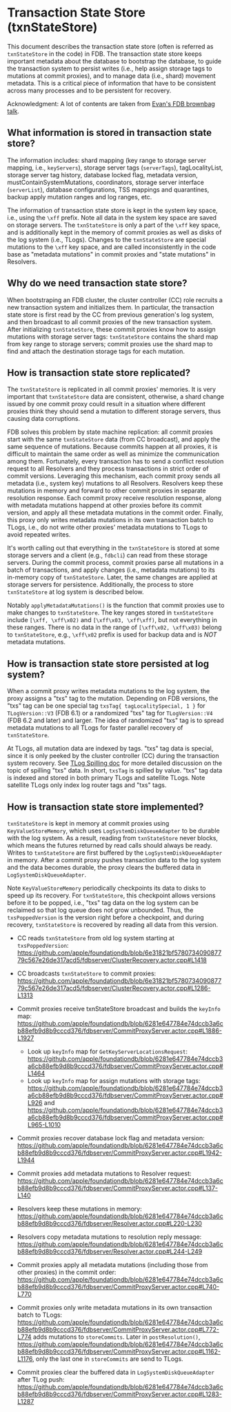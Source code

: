 # Transaction State Store (txnStateStore)

This document describes the transaction state store (often is referred as `txnStateStore` in the code) in FDB. The transaction state store keeps important metadata about the database to bootstrap the database, to guide the transaction system to persist writes (i.e., help assign storage tags to mutations at commit proxies), and to manage data (i.e., shard) movement metadata. This is a critical piece of information that have to be consistent across many processes and to be persistent for recovery.

Acknowledgment: A lot of contents are taken from [Evan's FDB brownbag talk](https://drive.google.com/file/d/15UvKiNc-jSFfDGygNmLQP_d4b14X3DAS/).

## What information is stored in transaction state store?

The information includes: shard mapping (key range to storage server mapping, i.e.,
`keyServers`), storage server tags (`serverTags`), tagLocalityList, storage server tag
history, database locked flag, metadata version, mustContainSystemMutations, coordinators,
storage server interface (`serverList`), database configurations, TSS mappings and
quarantines, backup apply mutation ranges and log ranges, etc.

The information of transaction state store is kept in the system key space, i.e., using the
`\xff` prefix. Note all data in the system key space are saved on storage servers. The
`txnStateStore` is only a part of the `\xff` key space, and is additionally kept in the
memory of commit proxies as well as disks of the log system (i.e., TLogs). Changes to
the `txnStateStore` are special mutations to the `\xff` key space, and are called
inconsistently in the code base as "metadata mutations" in commit proxies and
"state mutations" in Resolvers.

## Why do we need transaction state store?

When bootstraping an FDB cluster, the cluster controller (CC) role recruits a
new transaction system and initializes them. In particular, the transaction state store
is first read by the CC from previous generation's log system, and then broadcast to
all commit proxies of the new transaction system. After initializing `txnStateStore`, these
commit proxies know how to assign mutations with storage server tags: `txnStateStore`
contains the shard map from key range to storage servers; commit proxies use the shard
map to find and attach the destination storage tags for each mutation.

## How is transaction state store replicated?

The `txnStateStore` is replicated in all commit proxies' memories. It is very important
that `txnStateStore` data are consistent, otherwise, a shard change issued by one commit
proxy could result in a situation where different proxies think they should send a
mutation to different storage servers, thus causing data corruptions.

FDB solves this problem by state machine replication: all commit proxies start with the
same `txnStateStore` data (from CC broadcast), and apply the same sequence of mutations.
Because commits happen at all proxies, it is difficult to maintain the same order as well
as minimize the communication among them. Fortunately, every transaction has to send a
conflict resolution request to all Resolvers and they process transactions in strict order
of commit versions. Leveraging this mechanism, each commit proxy sends all metadata
(i.e., system key) mutations to all Resolvers. Resolvers keep these mutations in memory
and forward to other commit proxies in separate resolution response. Each commit proxy
receive resolution response, along with metadata mutations happend at other proxies before
its commit version, and apply all these metadata mutations in the commit order.
Finally, this proxy only writes metadata mutations in its own transaction batch to TLogs,
i.e., do not write other proxies' metadata mutations to TLogs to avoid repeated writes.

It's worth calling out that everything in the `txnStateStore` is stored at some storage
servers and a client (e.g., `fdbcli`) can read from these storage servers. During the
commit process, commit proxies parse all mutations in a batch of transactions, and apply
changes (i.e., metadata mutations) to its in-memory copy of `txnStateStore`. Later, the
same changes are applied at storage servers for persistence. Additionally, the process
to store `txnStateStore` at log system is described below.

Notably `applyMetadataMutations()` is the function that commit proxies use to make changes
to `txnStateStore`. The key ranges stored in `txnStateStore` include `[\xff, \xff\x02)` and
`[\xff\x03, \xff\xff)`, but not everything in these ranges. There is no data in the range
of `[\xff\x02, \xff\x03)` belong to `txnStateStore`, e.g., `\xff\x02` prefix is used for
backup data and is *NOT* metadata mutations.

## How is transaction state store persisted at log system?

When a commit proxy writes metadata mutations to the log system, the proxy assigns a
"txs" tag to the mutation. Depending on FDB versions, the "txs" tag can be one special
tag `txsTag{ tagLocalitySpecial, 1 }` for `TLogVersion::V3` (FDB 6.1) or a randomized
"txs" tag for `TLogVersion::V4` (FDB 6.2 and later) and larger. The idea of randomized
"txs" tag is to spread metadata mutations to all TLogs for faster parallel recovery of
`txnStateStore`.

At TLogs, all mutation data are indexed by tags. "txs" tag data is special, since it is
only peeked by the cluster controller (CC) during the transaction system recovery.
See [TLog Spilling doc](tlog-spilling.md.html) for more detailed discussion on the
topic of spilling "txs" data. In short, `txsTag` is spilled by value.
"txs" tag data is indexed and stored in both primary TLogs and satellite TLogs.
Note satellite TLogs only index log router tags and "txs" tags.

## How is transaction state store implemented?

`txnStateStore` is kept in memory at commit proxies using `KeyValueStoreMemory`, which
uses `LogSystemDiskQueueAdapter` to be durable with the log system. As a result, reading
from `txnStateStore` never blocks, which means the futures returned by read calls should
always be ready. Writes to `txnStateStore` are first buffered by the `LogSystemDiskQueueAdapter`
in memory. After a commit proxy pushes transaction data to the log system and the data
becomes durable, the proxy clears the buffered data in `LogSystemDiskQueueAdapter`.

Note `KeyValueStoreMemory` periodically checkpoints its data to disks to speed up its
recovery. For `txnStateStore`, this checkpoint allows versions before it to be popped,
i.e., "txs" tag data on the log system can be reclaimed so that log queue does not grow
unbounded. Thus, the `txsPoppedVersion` is the version right before a checkpoint, and
during recovery, `txnStateStore` is recovered by reading all data from this version.

* CC reads `txnStateStore` from old log system starting at `txsPoppedVersion`: https://github.com/apple/foundationdb/blob/6e31821bf578073409087779c567e26de317acd5/fdbserver/ClusterRecovery.actor.cpp#L1418

* CC broadcasts `txnStateStore` to commit proxies: https://github.com/apple/foundationdb/blob/6e31821bf578073409087779c567e26de317acd5/fdbserver/ClusterRecovery.actor.cpp#L1286-L1313

* Commit proxies receive txnStateStore broadcast and builds the `keyInfo` map: https://github.com/apple/foundationdb/blob/6281e647784e74dccb3a6cb88efb9d8b9cccd376/fdbserver/CommitProxyServer.actor.cpp#L1886-L1927
  * Look up `keyInfo` map for `GetKeyServerLocationsRequest`: https://github.com/apple/foundationdb/blob/6281e647784e74dccb3a6cb88efb9d8b9cccd376/fdbserver/CommitProxyServer.actor.cpp#L1464
  * Look up `keyInfo` map for assign mutations with storage tags: https://github.com/apple/foundationdb/blob/6281e647784e74dccb3a6cb88efb9d8b9cccd376/fdbserver/CommitProxyServer.actor.cpp#L926 and https://github.com/apple/foundationdb/blob/6281e647784e74dccb3a6cb88efb9d8b9cccd376/fdbserver/CommitProxyServer.actor.cpp#L965-L1010

* Commit proxies recover database lock flag and metadata version: https://github.com/apple/foundationdb/blob/6281e647784e74dccb3a6cb88efb9d8b9cccd376/fdbserver/CommitProxyServer.actor.cpp#L1942-L1944

* Commit proxies add metadata mutations to Resolver request: https://github.com/apple/foundationdb/blob/6281e647784e74dccb3a6cb88efb9d8b9cccd376/fdbserver/CommitProxyServer.actor.cpp#L137-L140

* Resolvers keep these mutations in memory: https://github.com/apple/foundationdb/blob/6281e647784e74dccb3a6cb88efb9d8b9cccd376/fdbserver/Resolver.actor.cpp#L220-L230

* Resolvers copy metadata mutations to resolution reply message: https://github.com/apple/foundationdb/blob/6281e647784e74dccb3a6cb88efb9d8b9cccd376/fdbserver/Resolver.actor.cpp#L244-L249

* Commit proxies apply all metadata mutations (including those from other proxies) in the commit order: https://github.com/apple/foundationdb/blob/6281e647784e74dccb3a6cb88efb9d8b9cccd376/fdbserver/CommitProxyServer.actor.cpp#L740-L770

* Commit proxies only write metadata mutations in its own transaction batch to TLogs: https://github.com/apple/foundationdb/blob/6281e647784e74dccb3a6cb88efb9d8b9cccd376/fdbserver/CommitProxyServer.actor.cpp#L772-L774 adds mutations to `storeCommits`. Later in `postResolution()`, https://github.com/apple/foundationdb/blob/6281e647784e74dccb3a6cb88efb9d8b9cccd376/fdbserver/CommitProxyServer.actor.cpp#L1162-L1176, only the last one in `storeCommits` are send to TLogs.

* Commit proxies clear the buffered data in `LogSystemDiskQueueAdapter` after TLog push: https://github.com/apple/foundationdb/blob/6281e647784e74dccb3a6cb88efb9d8b9cccd376/fdbserver/CommitProxyServer.actor.cpp#L1283-L1287
